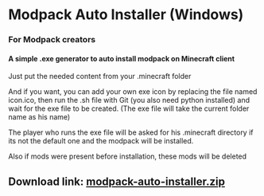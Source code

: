 # Modpack Auto Installer (Windows)
### For Modpack creators
#### A simple .exe generator to auto install modpack on Minecraft client

Just put the needed content from your .minecraft folder

And if you want, you can add your own exe icon by replacing the file named icon.ico, then run the .sh file with Git (you also need python installed) and wait for the exe file to be created. (The exe file will take the current folder name as his name)

The player who runs the exe file will be asked for his .minecraft directory if its not the default one and the modpack will be installed.

Also if mods were present before installation, these mods will be deleted

## Download link: [modpack-auto-installer.zip](https://github.com/La-Fougere/modpack-auto-installer/releases/download/modpack-auto-installer/modpack-auto-installer.zip)
